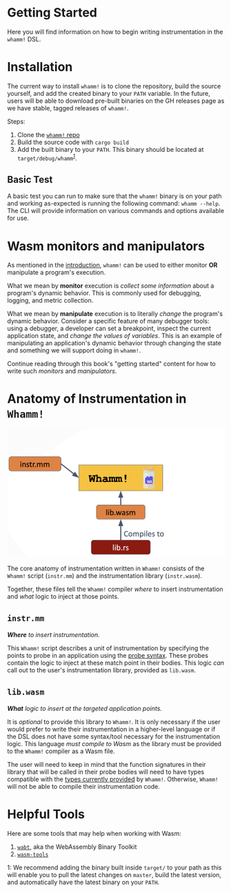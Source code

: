 # Getting Started #

Here you will find information on how to begin writing instrumentation in the `whamm!` DSL.

# Installation #
The current way to install `whamm!` is to clone the repository, build the source yourself, and add the created binary to your `PATH` variable.
In the future, users will be able to download pre-built binaries on the GH releases page as we have stable, tagged releases of `whamm!`.

Steps:
1. Clone the [`whamm!` repo](https://github.com/ejrgilbert/whamm)
2. Build the source code with `cargo build`
3. Add the built binary to your `PATH`.
   This binary should be located at `target/debug/whamm`<sup>[1](#why_target)</sup>.

## Basic Test ##
A basic test you can run to make sure that the `whamm!` binary is on your path and working as-expected is running the following command: `whamm --help`. The CLI will provide information on various commands and options available for use.

# Wasm monitors and manipulators #

As mentioned in the [introduction](../intro.md), `whamm!` can be used to either monitor **OR** manipulate a program's execution.

What we mean by **monitor** execution is _collect some information_ about a program's dynamic behavior.
This is commonly used for debugging, logging, and metric collection.

What we mean by **manipulate** execution is to literally _change_ the program's dynamic behavior.
Consider a specific feature of many debugger tools: using a debugger, a developer can set a breakpoint, inspect the current application state, and _change the values of variables_.
This is an example of manipulating an application's dynamic behavior through changing the state and something we will support doing in `whamm!`.

Continue reading through this book's "getting started" content for how to write such _monitors_ and _manipulators_.

# Anatomy of Instrumentation in `Whamm!` #

![](../images/anatomy.png)

The core anatomy of instrumentation written in `Whamm!` consists of the `Whamm!` script (`instr.mm`) and the instrumentation library (`instr.wasm`).

Together, these files tell the `Whamm!` compiler _where_ to insert instrumentation and _what_ logic to inject at those points.

## `instr.mm`  ##
_**Where** to insert instrumentation._

This `Whamm!` script describes a unit of instrumentation by specifying the points to probe in an application using the [probe syntax](syntax/probes.md).
These probes contain the logic to inject at these match point in their bodies.
This logic _can_ call out to the user's instrumentation library, provided as `lib.wasm`.

## `lib.wasm` ##
_**What** logic to insert at the targeted application points._

It is _optional_ to provide this library to `Whamm!`.
It is only necessary if the user would prefer to write their instrumentation in a higher-level language or if the DSL does not have some syntax/tool necessary for the instrumentation logic.
This language _must compile to Wasm_ as the library must be provided to the `Whamm!` compiler as a Wasm file.

The user will need to keep in mind that the function signatures in their library that will be called in their probe bodies will need to have types compatible with the [types currently provided](language.md) by `Whamm!`.
Otherwise, `Whamm!` will not be able to compile their instrumentation code.

# Helpful Tools #

Here are some tools that may help when working with Wasm:
1. [`wabt`](https://github.com/WebAssembly/wabt), aka the WebAssembly Binary Toolkit
2. [`wasm-tools`](https://github.com/bytecodealliance/wasm-tools)

<a name="why_target">1</a>: We recommend adding the binary built inside `target/` to your path as this will enable you to pull the latest changes on `master`, build the latest version, and automatically have the latest binary on your `PATH`.